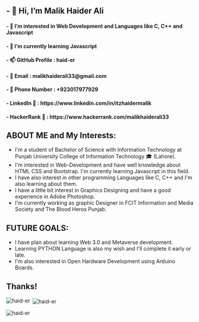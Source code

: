 <h2>- 👋 Hi, I’m Malik Haider Ali</h2>

<h4>- 👀 I’m interested in Web Development and Languages like C, C++ and Javascript</h4>
<h4>- 🌱 I’m currently learning Javascript</h4>
<h4>- 📫 GitHub Profile : haid-er</h4>
<h4>- 📧 Email : malikhaiderali33@gmail.com</h4>
<h4>- 📱 Phone Number : +923017977929</h4>
<h4>- LinkedIn 🔗 : https://www.linkedin.com/in/itzhaidermalik</h4>
<h4>- HackerRank 📛 : https://www.hackerrank.com/malikhaiderali33</h4>

<h2>ABOUT ME and My Interests:</h2>

- I'm a student of Bachelor of Science with Information Technology at Punjab University College of Information Technology 🎓 (Lahore).
- I'm interested in Web-Development and have well knowledge about HTML CSS and Bootstrap. I'm currently learning Javascript in this field.
- I have also interest in other programming Languages like C, C++ and I'm also learning about them.
- I have a little bit interest in Graphics Designing and have a good experience in Adobe Photoshop. 
- I'm currently working as graphic Designer in FCIT Information and Media Society and The Blood Heros Punjab.

<h2>FUTURE GOALS:</h2>

- I have plan about learning Web 3.0 and Metaverse development.
- Learning PYTHON Language is also my wish and I'll complete it early or late.
- I'm also interested in Open Hardware Development using Arduino Boards.

<h2>Thanks!</h2>

<p><img align="left" src="https://github-readme-stats.vercel.app/api/top-langs?username=haid-er&show_icons=true&locale=en&layout=compact" alt="haid-er" /></p>

<p>&nbsp;<img align="center" src="https://github-readme-stats.vercel.app/api?username=haid-er&show_icons=true&locale=en" alt="haid-er" /></p>
<p><img align="center" src="https://github-readme-streak-stats.herokuapp.com/?user=haid-er&" alt="haid-er" /></p>
